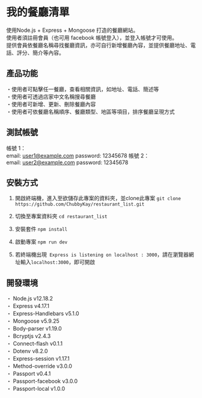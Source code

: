 # 我的餐廳清單 
使用Node.js + Express + Mongoose 打造的餐廳網站。<br>
使用者須註冊會員（也可用 facebook 帳號登入），並登入帳號才可使用。<br>
提供會員依餐廳名稱尋找餐廳資訊，亦可自行新增餐廳內容，並提供餐廳地址、電話、評分、簡介等內容。<br>

## 產品功能 
・使用者可點擊任一餐廳，查看相關資訊，如地址、電話、簡述等<br>
・使用者可透過店家中文名稱搜尋餐廳<br>
・使用者可新增、更新、刪除餐廳內容<br>
・使用者可依餐廳名稱順序、餐廳類型、地區等項目，排序餐廳呈現方式<br>

## 測試帳號
  帳號 1：  
    email: user1@example.com
    password: 12345678
  帳號 2：  
    email: user2@example.com
    password: 12345678
  
## 安裝方式 
1. 開啟終端機，進入至欲儲存此專案的資料夾，並clone此專案
`git clone https://github.com/ChubbyKay/restaurant_list.git`

2. 切換至專案資料夾
`cd restaurant_list `

3. 安裝套件
`npm install`

4. 啟動專案
`npm run dev`

5. 若終端機出現` Express is listening on localhost : 3000`，請在瀏覽器網址輸入` localhost:3000 `，即可開啟

## 開發環境
・ Node.js v12.18.2<br>
・ Express v4.17.1<br>
・ Express-Handlebars v5.1.0<br>
・ Mongoose v5.9.25<br>
・ Body-parser v1.19.0<br>
・ Bcryptjs v2.4.3<br>
・ Connect-flash v0.1.1<br>
・ Dotenv v8.2.0<br>
・ Express-session v1.17.1<br>
・ Method-override v3.0.0<br>
・ Passport v0.4.1<br>
・ Passport-facebook v3.0.0<br>
・ Passport-local v1.0.0<br>    
